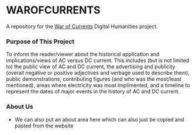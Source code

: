 # WAROFCURRENTS
A repository for the [War of Currents](http://warofcurrents.newtfire.org/) Digital Humanities project.


### Purpose of This Project
To inform the reader/viewer about the historical application and implications/views of AC versus DC current. This includes (but is not limited to) the public view of AC and DC current, the advertising and publicity (overall negative or positive adjectives and verbage used to describe them), public demonstrations, contributing figures (and who was the most/least mentioned), areas where electricity was most implimented, and a timeline to represent the dates of major events in the history of AC and DC current.

### About Us
- We can also put an about area here which can also just be copied and pasted from the website
